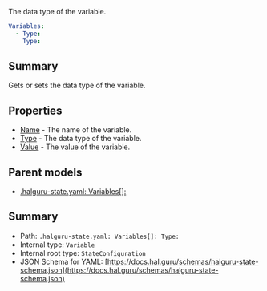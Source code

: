 <!--
title: Type
description: The data type of the variable.
version: DEBUG
generated: true
date: 2025-04-09
node: This file is generated by the command-line program: `halguru manual --generate-docs`
-->


The data type of the variable.

```yaml
Variables:
  - Type:
    Type:
```

## Summary

Gets or sets the data type of the variable.

## Properties

* [Name]((state)-variables-list-name.md) - The name of the variable.
* [Type]((state)-variables-list-type.md) - The data type of the variable.
* [Value]((state)-variables-list-value.md) - The value of the variable.

## Parent models

* [.halguru-state.yaml: Variables[]:]((state)-variables-list.md)
## Summary

* Path: `.halguru-state.yaml: Variables[]: Type:`
* Internal type: `Variable`
* Internal root type: `StateConfiguration`
* JSON Schema for YAML: [https://docs.hal.guru/schemas/halguru-state-schema.json](https://docs.hal.guru/schemas/halguru-state-schema.json)

